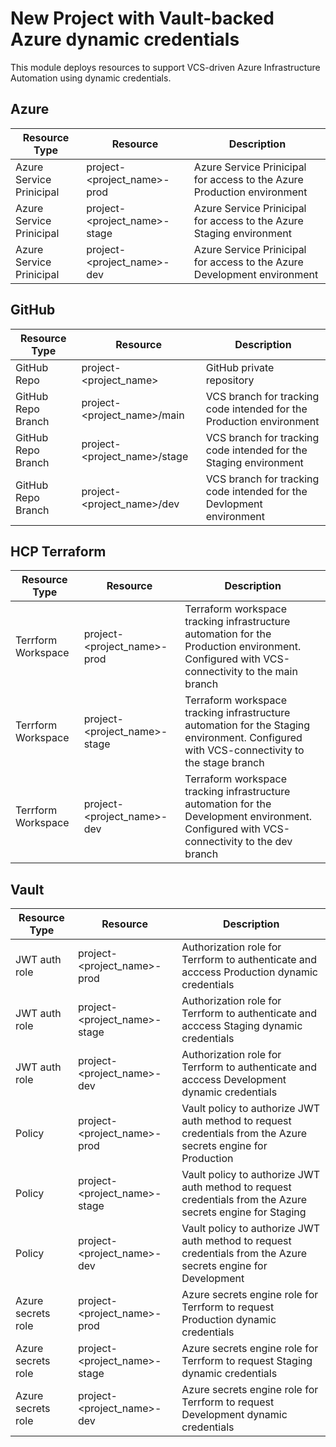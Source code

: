 # New Project with Vault-backed Azure dynamic credentials

This module deploys resources to support VCS-driven Azure Infrastructure Automation using dynamic credentials.

## Azure

| Resource Type | Resource | Description |
|---------------|----------|-------------|
| Azure Service Prinicipal | project-\<project_name>-prod | Azure Service Prinicipal for access to the Azure Production environment |
| Azure Service Prinicipal | project-\<project_name>-stage | Azure Service Prinicipal for access to the Azure Staging environment |
| Azure Service Prinicipal | project-\<project_name>-dev | Azure Service Prinicipal for access to the Azure Development environment |

## GitHub

| Resource Type | Resource | Description |
|---------------|----------|-------------|
| GitHub Repo | project-\<project_name> | GitHub private repository |
| GitHub Repo Branch | project-\<project_name>/main | VCS branch for tracking code intended for the Production environment |
| GitHub Repo Branch | project-\<project_name>/stage | VCS branch for tracking code intended for the Staging environment |
| GitHub Repo Branch | project-\<project_name>/dev | VCS branch for tracking code intended for the Devlopment environment |

## HCP Terraform

| Resource Type | Resource | Description |
|---------------|----------|-------------|
| Terrform Workspace | project-\<project_name>-prod | Terraform workspace tracking infrastructure automation for the Production environment. Configured with VCS-connectivity to the main branch  |
| Terrform Workspace | project-\<project_name>-stage | Terraform workspace tracking infrastructure automation for the Staging environment. Configured with VCS-connectivity to the stage branch  |
| Terrform Workspace | project-\<project_name>-dev | Terraform workspace tracking infrastructure automation for the Development environment. Configured with VCS-connectivity to the dev branch  |

## Vault

| Resource Type | Resource | Description |
|---------------|----------|-------------|
| JWT auth role | project-\<project_name>-prod | Authorization role for Terrform to authenticate and acccess Production dynamic credentials |
| JWT auth role | project-\<project_name>-stage | Authorization role for Terrform to authenticate and acccess Staging dynamic credentials |
| JWT auth role | project-\<project_name>-dev| Authorization role for Terrform to authenticate and acccess Development dynamic credentials |
| Policy | project-\<project_name>-prod | Vault policy to authorize JWT auth method to request credentials from the Azure secrets engine for Production |
| Policy | project-\<project_name>-stage | Vault policy to authorize JWT auth method to request credentials from the Azure secrets engine for Staging |
| Policy | project-\<project_name>-dev | Vault policy to authorize JWT auth method to request credentials from the Azure secrets engine for Development |
| Azure secrets role | project-\<project_name>-prod | Azure secrets engine role for Terrform to request Production dynamic credentials |
| Azure secrets role | project-\<project_name>-stage | Azure secrets engine role for Terrform to request Staging dynamic credentials |
| Azure secrets role | project-\<project_name>-dev | Azure secrets engine role for Terrform to request Development dynamic credentials |
